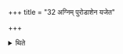+++
title = "32 अग्निम् पुरोडाशेन यजेत"

+++

<details><summary>थिते</summary>

32. He should offer the sacrificial bread to Agni and rice pap measuring five Śarāvas to Indra.
</details>

